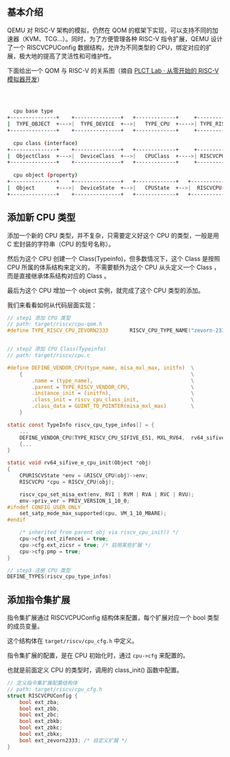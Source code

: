 ## 基本介绍

QEMU 对 RISC-V 架构的模拟，仍然在 QOM 的框架下实现，可以支持不同的加速器（KVM、TCG...）。同时，为了方便管理各种 RISC-V 指令扩展，QEMU 设计了一个 RISCVCPUConfig 数据结构，允许为不同类型的 CPU，绑定对应的扩展，极大地的提高了灵活性和可维护性。

下面给出一个 QOM 与 RISC-V 的关系图（摘自 [PLCT Lab · 从零开始的 RISC-V 模拟器开发][1]）

```bash
                                                                                   +--------------------------+
                                                                                   | TYPE_RISCV_CPU_MAX       |
                                                                                   +--------------------------+
  cpu base type                                                                    | TYPE_RISCV_CPU_BASE32    |
+---------------+    +---------------+   +-------------+     +----------------+    +--------------------------+
|  TYPE_OBJECT  +--->|  TYPE_DEVICE  +-->|   TYPE_CPU  +---->| TYPE_RISCV_CPU +--> | TYPE_RISCV_CPU_SHAKTI_C  |
+---------------+    +---------------+   +-------------+     +----------------+    +--------------------------+
                                                                                   | TYPE_RISCV_CPU_VEYRON_V1 |
  cpu class (interface)                                                            +--------------------------+
+---------------+    +---------------+   +-------------+     +----------------+    | TYPE_RISCV_CPU_HOST      |
|  ObjectClass  +--->|  DeviceClass  +-->|   CPUClass  +---->| RISCVCPUClass  |    +--------------------------+
+---------------+    +---------------+   +-------------+     +----------------+                                
                                                                                                               
  cpu object (property)
+---------------+    +---------------+   +-------------+   +-------------------+                               
|  Object       +--->|  DeviceState  +-->|   CPUState  +-->|  RISCVCPU(ArchCPU)|                               
+---------------+    +---------------+   +-------------+   +-------------------+                               
```


## 添加新 CPU 类型

添加一个新的 CPU 类型，并不复杂，只需要定义好这个 CPU 的类型，一般是用 C 宏封装的字符串（CPU 的型号名称）。

然后为这个 CPU 创建一个 Class(Typeinfo)，但多数情况下，这个 Class 是按照 CPU 所属的体系结构来定义的，
不需要额外为这个 CPU 从头定义一个 Class ，而是直接继承体系结构对应的 Class 。

最后为这个 CPU 增加一个 object 实例，就完成了这个 CPU 类型的添加。

我们来看看如何从代码层面实现：

```c
// step1 添加 CPU 类型
// path: target/riscv/cpu-qom.h
#define TYPE_RISCV_CPU_ZEVORN2333       RISCV_CPU_TYPE_NAME("zevorn-2333")


// step2 添加 CPU Class(Typeinfo)
// path: target/riscv/cpu.c

#define DEFINE_VENDOR_CPU(type_name, misa_mxl_max, initfn)  \
    {                                                       \
        .name = (type_name),                                \
        .parent = TYPE_RISCV_VENDOR_CPU,                    \
        .instance_init = (initfn),                          \
        .class_init = riscv_cpu_class_init,                 \
        .class_data = GUINT_TO_POINTER(misa_mxl_max)        \
    }

static const TypeInfo riscv_cpu_type_infos[] = {
    ...
    DEFINE_VENDOR_CPU(TYPE_RISCV_CPU_SIFIVE_E51, MXL_RV64,  rv64_sifive_e_cpu_init),
    {...
}

static void rv64_sifive_e_cpu_init(Object *obj)
{
    CPURISCVState *env = &RISCV_CPU(obj)->env;
    RISCVCPU *cpu = RISCV_CPU(obj);

    riscv_cpu_set_misa_ext(env, RVI | RVM | RVA | RVC | RVU);
    env->priv_ver = PRIV_VERSION_1_10_0;
#ifndef CONFIG_USER_ONLY
    set_satp_mode_max_supported(cpu, VM_1_10_MBARE);
#endif

    /* inherited from parent obj via riscv_cpu_init() */
    cpu->cfg.ext_zifencei = true;
    cpu->cfg.ext_zicsr = true; /* 启用某些扩展 */
    cpu->cfg.pmp = true;
}

// step3 注册 CPU 类型
DEFINE_TYPES(riscv_cpu_type_infos)
```

## 添加指令集扩展

指令集扩展通过 RISCVCPUConfig 结构体来配置，每个扩展对应一个 bool 类型的成员变量。

这个结构体在 `target/riscv/cpu_cfg.h` 中定义。

指令集扩展的配置，是在 CPU 初始化时，通过 `cpu->cfg` 来配置的。

也就是前面定义 CPU 的类型时，调用的 class_init() 函数中配置。

```c
// 定义指令集扩展配置结构体
// path: target/riscv/cpu_cfg.h
struct RISCVCPUConfig {
    bool ext_zba;
    bool ext_zbb;
    bool ext_zbc;
    bool ext_zbkb;
    bool ext_zbkc;
    bool ext_zbkx;
    bool ext_zevorn2333; /* 自定义扩展 */
}
```


[1]: https://github.com/plctlab/writing-your-first-riscv-simulator/blob/main/S01E07-CPU-Simulation-Part1-in-Qemu.pdf
